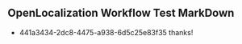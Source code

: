 ## OpenLocalization Workflow Test MarkDown
* 441a3434-2dc8-4475-a938-6d5c25e83f35 
thanks!<!--HONumber=Mar16_HO2-->
